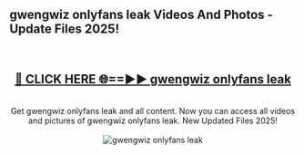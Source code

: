 <h2>gwengwiz onlyfans leak Videos And Photos - Update Files 2025!</h2>
<br>
<div align="center">
<h2><a href="https://top-ai-tools.click/QrbHav" rel="nofollow">🔴 CLICK HERE 🌐==►► gwengwiz onlyfans leak</a></h2>
<br>
Get gwengwiz onlyfans leak and all content. Now you can access all videos and pictures of gwengwiz onlyfans leak. New Updated Files 2025!
<br>
<br>
<a href="https://top-ai-tools.click/QrbHav" rel="nofollow" data-target="animated-image.originalLink"><img src="https://i.ibb.co.com/WyWwxjT/player-gif2.gif" alt="gwengwiz onlyfans leak" style="max-width: 100%; display: inline-block;" data-target="animated-image.originalImage"></a>
</div>
<br>